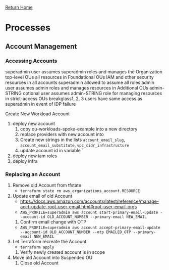 [Return Home](../README.md#documentation)

# Processes

## Account Management

### Accessing Accounts
superadmin user assumes superadmin roles and manages
    the Organization
    top-level OUs
    all resources in Foundational OUs
    IAM and other security resources in all accounts
    superadmin allowed to assume all roles
admin user assumes admin roles and manages resources in Additional OUs
admin-STRING optional user assumes admin-STRING role for managing resources in strict-access OUs
breakglass1, 2, 3 users have same access as superadmin in event of IDP failure


Create New Workload Account
1. deploy new account
   1. copy ou-workloads-spoke-example into a new directory
   1. replace providers with new account into
   1. Create new strings in the lists `account_email_slug`, `account_email_substitute`, `vpc_cidr_infrastructure`
   1. update account id in variable ``
1. deploy new iam roles
1. deploy infra

### Replacing an Account
1. Remove old Account from tfstate
   - `terraform state rm aws_organizations_account.RESOURCE`
1. Update email of old Account
   - https://docs.aws.amazon.com/accounts/latest/reference/manage-acct-update-root-user-email.html#root-user-email-orgs
   - `AWS_PROFILE=superadmin aws account start-primary-email-update --account-id OLD_ACCOUNT_NUMBER --primary-email NEW_EMAIL`
   1. Confirm email change with OTP
   - `AWS_PROFILE=superadmin aws account accept-primary-email-update --account-id OLD_ACCOUNT_NUMBER --otp EMAILED_OTP --primary-email NEW_EMAIL`
1. Let Terraform recreate the Account
   - `terraform apply`
   1. Verify newly created account is in scope
1. Move old Account into Suspended OU
   1. Close old Account
